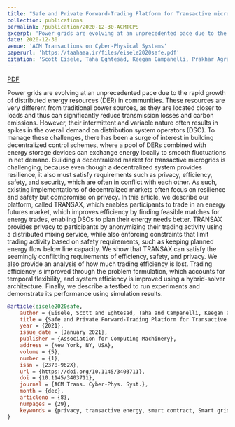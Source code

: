 ```yaml
---
title: "Safe and Private Forward-Trading Platform for Transactive microgrids"
collection: publications
permalink: /publication/2020-12-30-ACMTCPS
excerpt: 'Power grids are evolving at an unprecedented pace due to the rapid growth of distributed energy resources (DER) in communities. These resources are very different from traditional power sources, as they are located closer to loads and thus can significantly reduce transmission losses and carbon emissions. However, their intermittent and variable nature often results in spikes in the overall demand on distribution system operators (DSO). To manage these challenges, there has been a surge of interest in building decentralized control schemes, where a pool of DERs combined with energy storage devices can exchange energy locally to smooth fluctuations in net demand. Building a decentralized market for transactive microgrids is challenging, because even though a decentralized system provides resilience, it also must satisfy requirements such as privacy, efficiency, safety, and security, which are often in conflict with each other. As such, existing implementations of decentralized markets often focus on resilience and safety but compromise on privacy. In this article, we describe our platform, called TRANSAX, which enables participants to trade in an energy futures market, which improves efficiency by finding feasible matches for energy trades, enabling DSOs to plan their energy needs better. TRANSAX provides privacy to participants by anonymizing their trading activity using a distributed mixing service, while also enforcing constraints that limit trading activity based on safety requirements, such as keeping planned energy flow below line capacity. We show that TRANSAX can satisfy the seemingly conflicting requirements of efficiency, safety, and privacy. We also provide an analysis of how much trading efficiency is lost. Trading efficiency is improved through the problem formulation, which accounts for temporal flexibility, and system efficiency is improved using a hybrid-solver architecture. Finally, we describe a testbed to run experiments and demonstrate its performance using simulation results.'
date: 2020-12-30
venue: 'ACM Transactions on Cyber-Physical Systems'
paperurl: 'https://taahaaa.ir/files/eisele2020safe.pdf'
citation: 'Scott Eisele, Taha Eghtesad, Keegan Campanelli, Prakhar Agrawal, Aron Laszka, and Abhishek Dubey. 2021. Safe and Private Forward-trading Platform for Transactive Microgrids. ACM Trans. Cyber-Phys. Syst. 5, 1, Article 8 (January 2021), 29 pages. DOI:https://doi.org/10.1145/3403711'
---
```


<a href='{{site.url}}/files/eisele2020safe.pdf' class='btn' title='Download PDF'><i class='fab fa-file-pdf'></i><span> PDF</span></a>

Power grids are evolving at an unprecedented pace due to the rapid growth of distributed energy resources (DER) in communities. These resources are very different from traditional power sources, as they are located closer to loads and thus can significantly reduce transmission losses and carbon emissions. However, their intermittent and variable nature often results in spikes in the overall demand on distribution system operators (DSO). To manage these challenges, there has been a surge of interest in building decentralized control schemes, where a pool of DERs combined with energy storage devices can exchange energy locally to smooth fluctuations in net demand. Building a decentralized market for transactive microgrids is challenging, because even though a decentralized system provides resilience, it also must satisfy requirements such as privacy, efficiency, safety, and security, which are often in conflict with each other. As such, existing implementations of decentralized markets often focus on resilience and safety but compromise on privacy. In this article, we describe our platform, called TRANSAX, which enables participants to trade in an energy futures market, which improves efficiency by finding feasible matches for energy trades, enabling DSOs to plan their energy needs better. TRANSAX provides privacy to participants by anonymizing their trading activity using a distributed mixing service, while also enforcing constraints that limit trading activity based on safety requirements, such as keeping planned energy flow below line capacity. We show that TRANSAX can satisfy the seemingly conflicting requirements of efficiency, safety, and privacy. We also provide an analysis of how much trading efficiency is lost. Trading efficiency is improved through the problem formulation, which accounts for temporal flexibility, and system efficiency is improved using a hybrid-solver architecture. Finally, we describe a testbed to run experiments and demonstrate its performance using simulation results.

```bibtex
@article{eisele2020safe,
	author = {Eisele, Scott and Eghtesad, Taha and Campanelli, Keegan and Agrawal, Prakhar and Laszka, Aron and Dubey, Abhishek},
	title = {Safe and Private Forward-Trading Platform for Transactive Microgrids},
	year = {2021},
	issue_date = {January 2021},
	publisher = {Association for Computing Machinery},
	address = {New York, NY, USA},
	volume = {5},
	number = {1},
	issn = {2378-962X},
	url = {https://doi.org/10.1145/3403711},
	doi = {10.1145/3403711},
	journal = {ACM Trans. Cyber-Phys. Syst.},
	month = {dec},
	articleno = {8},
	numpages = {29},
	keywords = {privacy, transactive energy, smart contract, Smart grid, blockchain, decentralized application, cyber-physical system,distributed ledger}
}
```